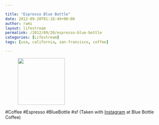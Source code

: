 ```yaml
---

title: "Espresso Blue Bottle"
date: 2012-09-20T01:18:49+00:00
author: rami
layout: lifestream 
permalink: /2012/09/20/espresso-blue-bottle
categories: [Lifestream]
tags: [usa, california, san-francisco, coffee]

---
```


<div id='gallery-85' class='gallery galleryid-1779 gallery-columns-3 gallery-size-thumbnail'>
  <figure class='gallery-item'> 
  
  <div class='gallery-icon landscape'>
    <a href='http://139.59.20.41/2012/09/20/coffee-espresso-bluebottle-sf-taken-with/attachment/1780/'><img width="150" height="150" src="http://139.59.20.41/wp-content/uploads/2012/09/tumblr_mamjndgwrQ1qb4qlko1_1280-150x150.jpg" class="attachment-thumbnail size-thumbnail" alt="" srcset="http://139.59.20.41/wp-content/uploads/2012/09/tumblr_mamjndgwrQ1qb4qlko1_1280-150x150.jpg 150w, http://139.59.20.41/wp-content/uploads/2012/09/tumblr_mamjndgwrQ1qb4qlko1_1280-300x300.jpg 300w, http://139.59.20.41/wp-content/uploads/2012/09/tumblr_mamjndgwrQ1qb4qlko1_1280-100x100.jpg 100w, http://139.59.20.41/wp-content/uploads/2012/09/tumblr_mamjndgwrQ1qb4qlko1_1280.jpg 612w" sizes="100vw" /></a>
  </div></figure>
</div>

#Coffee #Espresso #BlueBottle #sf (Taken with [Instagram](http://instagram.com) at Blue Bottle Coffee)
